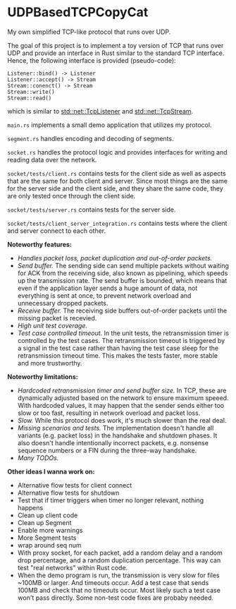# UDPBasedTCPCopyCat

My own simplified TCP-like protocol that runs over UDP.

The goal of this project is to implement a toy version of TCP that runs over UDP and provide an interface in Rust similar to the standard TCP interface. Hence, the following interface is provided (pseudo-code):

```
Listener::bind() -> Listener
Listener::accept() -> Stream
Stream::conenct() -> Stream
Stream::write()
Stream::read()
```

which is similar to [std::net::TcpListener](https://doc.rust-lang.org/std/net/struct.TcpListener.html) and [std::net::TcpStream](https://doc.rust-lang.org/std/net/struct.TcpStream.html).

`main.rs` implements a small demo application that utilizes my protocol.

`segment.rs` handles encoding and decoding of segments.

`socket.rs` handles the protocol logic and provides interfaces for writing and reading data over the network.

`socket/tests/client.rs` contains tests for the client side as well as aspects that are the same for both client and server. Since most things are the same for the server side and the client side, and they share the same code, they are only tested once through the client side.

`socket/tests/server.rs` contains tests for the server side.

`socket/tests/client_server_integration.rs` contains tests where the client and server connect to each other.

**Noteworthy features:**

- *Handles packet loss, packet duplication and out-of-order packets.*
- *Send buffer.* The sending side can send multiple packets without waiting for ACK from the receiving side, also known as pipelining, which speeds up the transmission rate. The send buffer is bounded, which means that even if the application layer sends a huge amount of data, not everything is sent at once, to prevent network overload and unnecessary dropped packets.
- *Receive buffer.* The receiving side buffers out-of-order packets until the missing packet is recevied.
- *High unit test coverage.*
- *Test case controlled timeout.* In the unit tests, the retransmission timer is controlled by the test cases. The retransmission timeout is triggered by a signal in the test case rather than having the test case sleep for the retransmission timeout time. This makes the tests faster, more stable and more trustworthy.

**Noteworthy limitations:**

- *Hardcoded retransmission timer and send buffer size.* In TCP, these are dynamically adjusted based on the network to ensure maximum speeed. With hardcoded values, it may happen that the sender sends either too slow or too fast, resulting in network overload and packet loss.
- *Slow.* While this protocol does work, it's much slower than the real deal.
- *Missing scenarios and tests.* The implementation doesn't handle all variants (e.g. packet loss) in the handshake and shutdown phases. It also doesn't handle intentionally incorrect packets, e.g. nonsense sequence numbers or a FIN during the three-way handshake.
- *Many TODOs.*

**Other ideas I wanna work on:**

- Alternative flow tests for client connect
- Alternative flow tests for shutdown
- Test that if timer triggers when timer no longer relevant, nothing happens
- Clean up client code
- Clean up Segment
- Enable more warnings
- More Segment tests
- wrap around seq num
- With proxy socket, for each packet, add a random delay and a random drop percentage, and a random duplication percentage. This way can test "real networks" within Rust code.
- When the demo program is run, the transmission is very slow for files ~100MB or larger. And timeouts occur. Add a test case that sends 100MB and check that no timeouts occur. Most likely such a test case won't pass directly. Some non-test code fixes are probaby needed.

